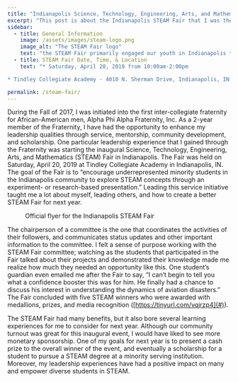 ```yaml
---
title: "Indianapolis Science, Technology, Engineering, Arts, and Mathematics (STEAM) Fair"
excerpt: "This post is about the Indianapolis STEAM Fair that I was the chair of in April 2019"
sidebar:
  - title: General Information
    image: /assets/images/steam-logo.png
    image_alt: "The STEAM Fair logo"
    text: "the STEAM Fair primarily engaged our youth in Indianapolis to complete projects in STEAM related fields to compete for the first, second, and third place prizes. The theme was *Black Scientists, Engineers, and Inventors in History*. My vision for this program was for the students to select a famous black scientist, engineer, and/or inventor and re-create a science project based off of a contribution that they have made to society (e.g. Garrett Morgan invented the traffic light. Students could recreate a traffic signal using an Arduino microcontroller and a few LEDs and describe its impact on society)."
  - title: STEAM Fair Date, Time, & Location
    text: "* Saturday, April 20, 2019 from 10:00am-2:00pm

* Tindley Collegiate Academy - 4010 N. Sherman Drive, Indianapolis, IN 46205"

permalink: /steam-fair/
---
```

During the Fall of 2017, I was initiated into the first inter-collegiate fraternity for African-American men, Alpha Phi Alpha Fraternity, Inc. As a 2-year member of the Fraternity, I have had the opportunity to enhance my leadership qualities through service, mentorship, community development, and scholarship. One particular leadership experience that I gained through the Fraternity was starting the inaugural Science, Technology, Engineering, Arts, and Mathematics (STEAM) Fair in Indianapolis. The Fair was held on Saturday, April 20, 2019 at Tindley Collegiate Academy in Indianapolis, IN. The goal of the Fair is to “encourage underrepresented minority students in the Indianapolis community to explore STEAM concepts through an experiment- or research-based presentation.” Leading this service initiative taught me a lot about myself, leading others, and how to create a better STEAM Fair for next year.

<figure style="width: 500px" class="align-right">
  <img src="{{ site.url }}{{ site.baseurl }}/assets/images/steam-flyer.png" alt="">
  <figcaption>Official flyer for the Indianapolis STEAM Fair</figcaption>
</figure> 

The chairperson of a committee is the one that coordinates the activities of their followers, and communicates status updates and other important information to the committee. I felt a sense of purpose working with the STEAM Fair committee; watching as the students that participated in the Fair talked about their projects and demonstrated their knowledge made me realize how much they needed an opportunity like this. One student’s guardian even emailed me after the Fair to say, “I can’t begin to tell you what a confidence booster this was for him. He finally had a chance to discuss his interest in understanding the dynamics of aviation disasters.” The Fair concluded with five STEAM winners who were awarded with medallions, prizes, and media recognition ([https://tinyurl.com/vqjrzp4](#)).

The STEAM Fair had many benefits, but it also bore several learning experiences for me to consider for next year. Although our community turnout was great for this inaugural event, I would have liked to see more monetary sponsorship. One of my goals for next year is to present a cash prize to the overall winner of the event, and eventually a scholarship for a student to pursue a STEAM degree at a minority serving institution. Moreover, my leadership experiences have had a positive impact on many and empower diverse students in STEAM.